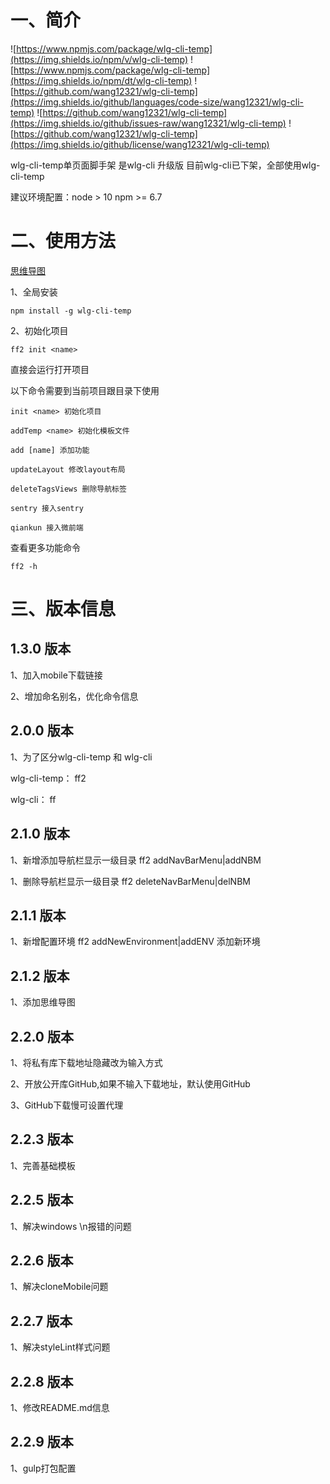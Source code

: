 
# 一、简介
![https://www.npmjs.com/package/wlg-cli-temp](https://img.shields.io/npm/v/wlg-cli-temp)
![https://www.npmjs.com/package/wlg-cli-temp](https://img.shields.io/npm/dt/wlg-cli-temp)
![https://github.com/wang12321/wlg-cli-temp](https://img.shields.io/github/languages/code-size/wang12321/wlg-cli-temp)
![https://github.com/wang12321/wlg-cli-temp](https://img.shields.io/github/issues-raw/wang12321/wlg-cli-temp)
![https://github.com/wang12321/wlg-cli-temp](https://img.shields.io/github/license/wang12321/wlg-cli-temp)

wlg-cli-temp单页面脚手架 是wlg-cli 升级版
目前wlg-cli已下架，全部使用wlg-cli-temp

建议环境配置：node > 10
npm >= 6.7

# 二、使用方法
[思维导图](https://www.processon.com/view/link/615fa8757d9c0806d55a8067#map)

1、全局安装
```
npm install -g wlg-cli-temp
```

2、初始化项目
```
ff2 init <name>
```

直接会运行打开项目

以下命令需要到当前项目跟目录下使用

```
init <name> 初始化项目

addTemp <name> 初始化模板文件

add [name] 添加功能

updateLayout 修改layout布局

deleteTagsViews 删除导航标签

sentry 接入sentry

qiankun 接入微前端

```

查看更多功能命令
```
ff2 -h 
```

# 三、版本信息
## 1.3.0 版本
1、加入mobile下载链接

2、增加命名别名，优化命令信息

## 2.0.0 版本
1、为了区分wlg-cli-temp 和 wlg-cli

wlg-cli-temp： ff2

wlg-cli： ff

## 2.1.0 版本
1、新增添加导航栏显示一级目录
ff2 addNavBarMenu|addNBM

1、删除导航栏显示一级目录
ff2 deleteNavBarMenu|delNBM

## 2.1.1 版本
1、新增配置环境
ff2 addNewEnvironment|addENV <name> 添加新环境

## 2.1.2 版本
1、添加思维导图

## 2.2.0 版本
1、将私有库下载地址隐藏改为输入方式

2、开放公开库GitHub,如果不输入下载地址，默认使用GitHub

3、GitHub下载慢可设置代理

## 2.2.3 版本
1、完善基础模板

## 2.2.5 版本
1、解决windows \n报错的问题

## 2.2.6 版本
1、解决cloneMobile问题

## 2.2.7 版本
1、解决styleLint样式问题

## 2.2.8 版本
1、修改README.md信息

## 2.2.9 版本
1、gulp打包配置
